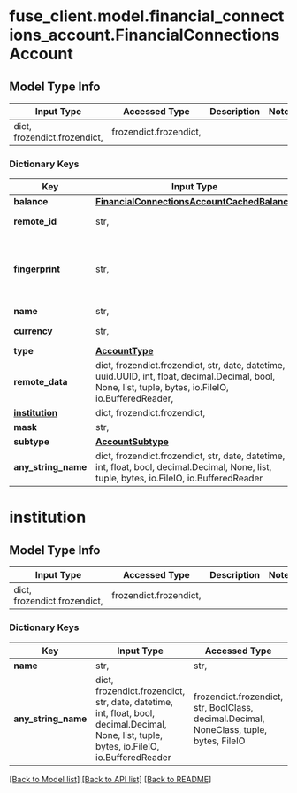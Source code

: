 # fuse_client.model.financial_connections_account.FinancialConnectionsAccount

## Model Type Info
Input Type | Accessed Type | Description | Notes
------------ | ------------- | ------------- | -------------
dict, frozendict.frozendict,  | frozendict.frozendict,  |  | 

### Dictionary Keys
Key | Input Type | Accessed Type | Description | Notes
------------ | ------------- | ------------- | ------------- | -------------
**balance** | [**FinancialConnectionsAccountCachedBalance**](FinancialConnectionsAccountCachedBalance.md) | [**FinancialConnectionsAccountCachedBalance**](FinancialConnectionsAccountCachedBalance.md) |  | 
**remote_id** | str,  | str,  | Remote Id of the account, ie Plaid or Teller account id | 
**fingerprint** | str,  | str,  | Uniquely identifies this account across all accounts for a single financial connection. Used for reconnection deduplication. See more information here: https://letsfuse.readme.io/docs/duplicate-accounts | 
**name** | str,  | str,  | The account&#x27;s name, ie &#x27;My Checking&#x27; | 
**currency** | str,  | str,  | The ISO-4217 currency code of the account. | 
**type** | [**AccountType**](AccountType.md) | [**AccountType**](AccountType.md) |  | 
**remote_data** | dict, frozendict.frozendict, str, date, datetime, uuid.UUID, int, float, decimal.Decimal, bool, None, list, tuple, bytes, io.FileIO, io.BufferedReader,  | frozendict.frozendict, str, decimal.Decimal, BoolClass, NoneClass, tuple, bytes, FileIO |  | 
**[institution](#institution)** | dict, frozendict.frozendict,  | frozendict.frozendict,  |  | [optional] 
**mask** | str,  | str,  | The partial account number. | [optional] 
**subtype** | [**AccountSubtype**](AccountSubtype.md) | [**AccountSubtype**](AccountSubtype.md) |  | [optional] 
**any_string_name** | dict, frozendict.frozendict, str, date, datetime, int, float, bool, decimal.Decimal, None, list, tuple, bytes, io.FileIO, io.BufferedReader | frozendict.frozendict, str, BoolClass, decimal.Decimal, NoneClass, tuple, bytes, FileIO | any string name can be used but the value must be the correct type | [optional]

# institution

## Model Type Info
Input Type | Accessed Type | Description | Notes
------------ | ------------- | ------------- | -------------
dict, frozendict.frozendict,  | frozendict.frozendict,  |  | 

### Dictionary Keys
Key | Input Type | Accessed Type | Description | Notes
------------ | ------------- | ------------- | ------------- | -------------
**name** | str,  | str,  |  | [optional] 
**any_string_name** | dict, frozendict.frozendict, str, date, datetime, int, float, bool, decimal.Decimal, None, list, tuple, bytes, io.FileIO, io.BufferedReader | frozendict.frozendict, str, BoolClass, decimal.Decimal, NoneClass, tuple, bytes, FileIO | any string name can be used but the value must be the correct type | [optional]

[[Back to Model list]](../../README.md#documentation-for-models) [[Back to API list]](../../README.md#documentation-for-api-endpoints) [[Back to README]](../../README.md)

